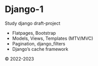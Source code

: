 # Django-1
Study django draft-project

* Flatpages, Bootstrap<br>
* Models, Views, Templates (MTV/MVC)<br>
* Pagination, django_filters<br>
* Django’s cache framework

© 2022-2023
